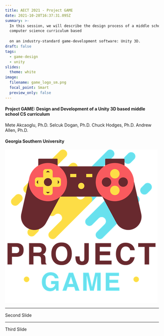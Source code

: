 ```yaml
---
title: AECT 2021 - Project GAME
date: 2021-10-28T16:37:31.095Z
summary: >-
  In this session, we will describe the design process of a middle school
  computer science curriculum based

  on an industry-standard game-development software: Unity 3D.
draft: false
tags:
  - game-design
  - unity
slides:
  theme: white
image:
  filename: game_logo_sm.png
  focal_point: Smart
  preview_only: false
---
```

#### Project GAME: Design and Development of a Unity 3D based middle school CS curriculum

Mete Akcaoglu, Ph.D.
Selcuk Dogan, Ph.D.
Chuck Hodges, Ph.D.
Andrew Allen, Ph.D.

#### Georgia Southern University

![](game_logo_sm.png)

- - -

Second Slide

- - -

Third Slide

